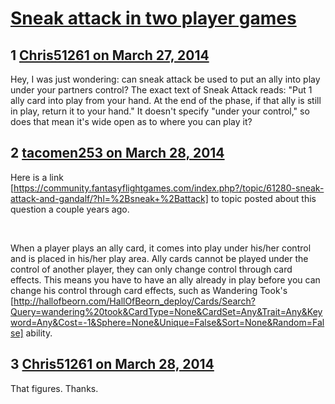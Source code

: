 # [Sneak attack in two player games](https://community.fantasyflightgames.com/topic/102519-sneak-attack-in-two-player-games/)

## 1 [Chris51261 on March 27, 2014](https://community.fantasyflightgames.com/topic/102519-sneak-attack-in-two-player-games/?do=findComment&comment=1029700)

Hey, I was just wondering: can sneak attack be used to put an ally into play under your partners control? The exact text of Sneak Attack reads: "Put 1 ally card into play from your hand. At the end of the phase, if that ally is still in play, return it to your hand." It doesn't specify "under your control," so does that mean it's wide open as to where you can play it?

## 2 [tacomen253 on March 28, 2014](https://community.fantasyflightgames.com/topic/102519-sneak-attack-in-two-player-games/?do=findComment&comment=1029805)

Here is a link [https://community.fantasyflightgames.com/index.php?/topic/61280-sneak-attack-and-gandalf/?hl=%2Bsneak+%2Battack] to topic posted about this question a couple years ago.

 

When a player plays an ally card, it comes into play under his/her control and is placed in his/her play area. Ally cards cannot be played under the control of another player, they can only change control through card effects. This means you have to have an ally already in play before you can change his control through card effects, such as Wandering Took's [http://hallofbeorn.com/HallOfBeorn_deploy/Cards/Search?Query=wandering%20took&CardType=None&CardSet=Any&Trait=Any&Keyword=Any&Cost=-1&Sphere=None&Unique=False&Sort=None&Random=False] ability.

## 3 [Chris51261 on March 28, 2014](https://community.fantasyflightgames.com/topic/102519-sneak-attack-in-two-player-games/?do=findComment&comment=1029810)

That figures. Thanks.

